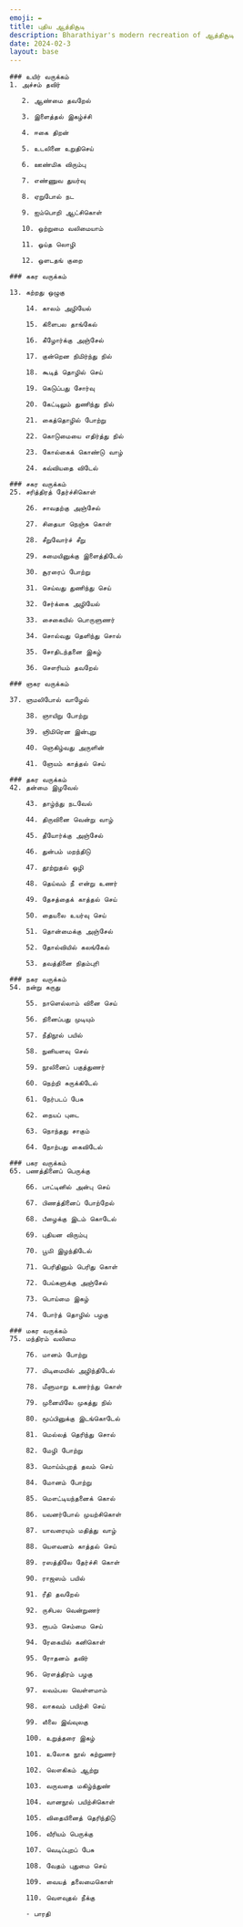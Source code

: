 ```yaml
---
emoji: ✒️
title: புதிய ஆத்திசூடி
description: Bharathiyar's modern recreation of ஆத்திசூடி
date: 2024-02-3
layout: base
---
```


    ### உயிர் வருக்கம்
    1. அச்சம் தவிர் 
    
       2. ஆண்மை தவறேல் 
    
       3. இளைத்தல் இகழ்ச்சி 
    
       4. ஈகை திறன் 
    
       5. உடலினை உறுதிசெய் 
    
       6. ஊண்மிக விரும்பு 
    
       7. எண்ணுவ துயர்வு 
    
       8. ஏறுபோல் நட 
    
       9. ஐம்பொறி ஆட்சிகொள் 
    
       10. ஒற்றுமை வலிமையாம் 
    
       11. ஓய்த லொழி 
    
       12. ஒளடதங் குறை 
    
    ### ககர வருக்கம்
    
    13. கற்றது ஒழுகு
    
        14. காலம் அழியேல்
    
        15. கிளைபல தாங்கேல்
    
        16. கீழோர்க்கு அஞ்சேல்
    
        17. குன்றென நிமிர்ந்து நில்
    
        18. கூடித் தொழில் செய்
    
        19. கெடுப்பது சோர்வு
    
        20. கேட்டிலும் துணிந்து நில்
    
        21. கைத்தொழில் போற்று
    
        22. கொடுமையை எதிர்த்து நில்
    
        23. கோல்கைக் கொண்டு வாழ்
    
        24. கவ்வியதை விடேல்
    
    ### சகர வருக்கம்
    25. சரித்திரத் தேர்ச்சிகொள்
    
        26. சாவதற்கு அஞ்சேல்
    
        27. சிதையா நெஞ்சு கொள்
    
        28. சீறுவோர்ச் சீறு
    
        29. சுமையினுக்கு இளைத்திடேல்
    
        30. சூரரைப் போற்று
    
        31. செய்வது துணிந்து செய்
    
        32. சேர்க்கை அழியேல்
    
        33. சைகையில் பொருளுணர்
    
        34. சொல்வது தெளிந்து சொல்
    
        35. சோதிடந்தனை இகழ்
    
        36. சௌரியம் தவறேல்
    
    ### ஞகர வருக்கம்
    
    37. ஞமலிபோல் வாழேல்
    
        38. ஞாயிறு போற்று
    
        39. ஞிமிரென இன்புறு
    
        40. ஞெகிழ்வது அருளின்
    
        41. ஞேயம் காத்தல் செய்
    
    ### தகர வருக்கம்
    42. தன்மை இழவேல்
    
        43. தாழ்ந்து நடவேல்
    
        44. திருவினை வென்று வாழ்
    
        45. தீயோர்க்கு அஞ்சேல்
    
        46. துன்பம் மறந்திடு
    
        47. தூற்றுதல் ஒழி
    
        48. தெய்வம் நீ என்று உணர்
    
        49. தேசத்தைக் காத்தல் செய்
    
        50. தையலை உயர்வு செய்
    
        51. தொன்மைக்கு அஞ்சேல்
    
        52. தோல்வியில் கலங்கேல்
    
        53. தவத்தினை நிதம்புரி
    
    ### நகர வருக்கம்
    54. நன்று கருது
    
        55. நாளெல்லாம் வினை செய்
    
        56. நினைப்பது முடியும்
    
        57. நீதிநூல் பயில்
    
        58. நுனியளவு செல்
    
        59. நூலினைப் பகுத்துணர்
    
        60. நெற்றி சுருக்கிடேல்
    
        61. நேர்படப் பேசு
    
        62. நையப் புடை
    
        63. நொந்தது சாகும்
    
        64. நோற்பது கைவிடேல்
    
    ### பகர வருக்கம்
    65. பணத்தினைப் பெருக்கு
    
        66. பாட்டினில் அன்பு செய்
    
        67. பிணத்தினைப் போற்றேல்
    
        68. பீழைக்கு இடம் கொடேல்
    
        69. புதியன விரும்பு
    
        70. பூமி இழந்திடேல்
    
        71. பெரிதினும் பெரிது கொள்
    
        72. பேய்களுக்கு அஞ்சேல்
    
        73. பொய்மை இகழ்
    
        74. போர்த் தொழில் பழகு
    
    ### மகர வருக்கம்
    75. மந்திரம் வலிமை
    
        76. மானம் போற்று
    
        77. மிடிமையில் அழிந்திடேல்
    
        78. மீளுமாறு உணர்ந்து கொள்
    
        79. முனையிலே முகத்து நில்
    
        80. மூப்பினுக்கு இடங்கொடேல்
    
        81. மெல்லத் தெரிந்து சொல்
    
        82. மேழி போற்று
    
        83. மொய்ம்புறத் தவம் செய்
    
        84. மோனம் போற்று
    
        85. மௌட்டியந்தனைக் கொல்
    
        86. யவனர்போல் முயற்சிகொள்
    
        87. யாவரையும் மதித்து வாழ்
    
        88. யௌவனம் காத்தல் செய்
    
        89. ரஸத்திலே தேர்ச்சி கொள்
    
        90. ராஜஸம் பயில்
    
        91. ரீதி தவறேல்
    
        92. ருசிபல வென்றுணர்
    
        93. ரூபம் செம்மை செய்
    
        94. ரேகையில் கனிகொள்
    
        95. ரோதனம் தவிர்
    
        96. ரௌத்திரம் பழகு
    
        97. லவம்பல வெள்ளமாம்
    
        98. லாகவம் பயிற்சி செய்
    
        99. லீலை இவ்வுலகு
    
        100. உறுத்தரை இகழ்
    
        101. உலோக நூல் கற்றுணர்
    
        102. லௌகிகம் ஆற்று
    
        103. வருவதை மகிழ்ந்துண்
    
        104. வானநூல் பயிற்சிகொள்
    
        105. விதையினைத் தெரிந்திடு
    
        106. வீரியம் பெருக்கு
    
        107. வெடிப்புறப் பேசு
    
        108. வேதம் புதுமை செய்
    
        109. வையத் தலைமைகொள்
    
        110. வௌவுதல் நீக்கு 
    
        - பாரதி
